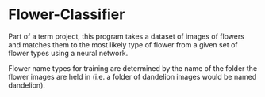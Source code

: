 # Flower-Classifier
Part of a term project, this program takes a dataset of images of flowers and matches them to the most likely type of flower from a given set of flower types using a neural network.

Flower name types for training are determined by the name of the folder the flower images are held in (i.e. a folder of dandelion images would be named dandelion).
